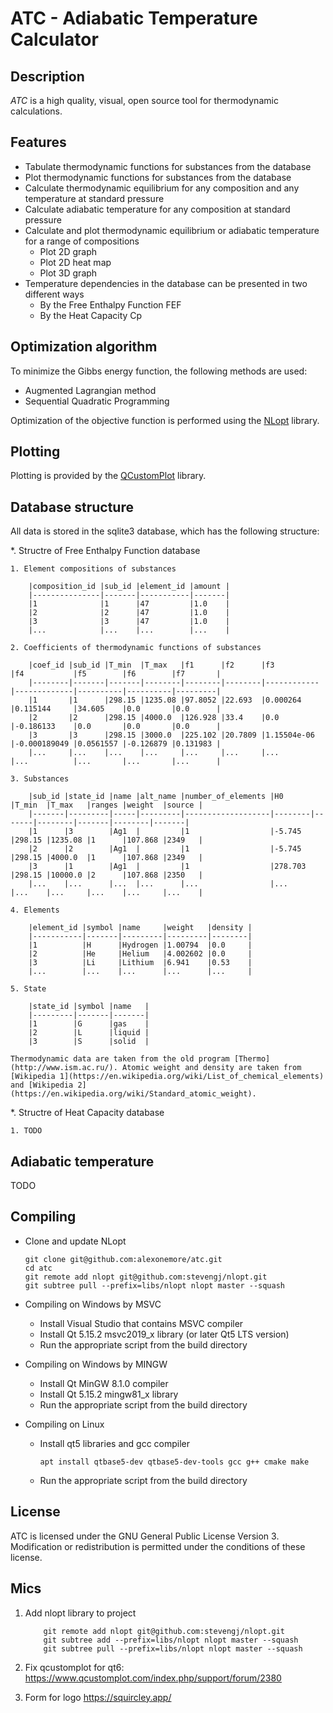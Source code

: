 # ATC - Adiabatic Temperature Calculator

## Description

_ATC_ is a high quality, visual, open source tool for thermodynamic calculations.

## Features

* Tabulate thermodynamic functions for substances from the database
* Plot thermodynamic functions for substances from the database
* Calculate thermodynamic equilibrium for any composition and any temperature at standard pressure
* Calculate adiabatic temperature for any composition at standard pressure
* Calculate and plot thermodynamic equilibrium or adiabatic temperature for a range of compositions
	* Plot 2D graph
	* Plot 2D heat map
	* Plot 3D graph
* Temperature dependencies in the database can be presented in two different ways
	* By the Free Enthalpy Function FEF
	* By the Heat Capacity Cp

## Optimization algorithm

To minimize the Gibbs energy function, the following methods are used:

* Augmented Lagrangian method
* Sequential Quadratic Programming

Optimization of the objective function is performed using the [NLopt](http://github.com/stevengj/nlopt) library.

## Plotting

Plotting is provided by the [QCustomPlot](https://www.qcustomplot.com/) library.

## Database structure

All data is stored in the sqlite3 database, which has the following structure:

*. Structre of Free Enthalpy Function database

	1. Element compositions of substances

		|composition_id |sub_id |element_id |amount |
		|---------------|-------|-----------|-------|
		|1              |1      |47         |1.0    |
		|2              |2      |47         |1.0    |
		|3              |3      |47         |1.0    |
		|...            |...    |...        |...    |

	2. Coefficients of thermodynamic functions of substances

		|coef_id |sub_id |T_min  |T_max   |f1      |f2      |f3          |f4           |f5        |f6        |f7       |
		|--------|-------|-------|--------|--------|--------|------------|-------------|----------|----------|---------|
		|1       |1      |298.15 |1235.08 |97.8052 |22.693  |0.000264    |0.115144     |34.605    |0.0       |0.0      |
		|2       |2      |298.15 |4000.0  |126.928 |33.4    |0.0         |-0.186133    |0.0       |0.0       |0.0      |
		|3       |3      |298.15 |3000.0  |225.102 |20.7809 |1.15504e-06 |-0.000189049 |0.0561557 |-0.126879 |0.131983 |
		|...     |...    |...    |...     |...     |...     |...         |...          |...       |...       |...      |

	3. Substances

		|sub_id |state_id |name |alt_name |number_of_elements |H0      |T_min  |T_max   |ranges |weight  |source |
		|-------|---------|-----|---------|-------------------|--------|-------|--------|-------|--------|-------|
		|1      |3        |Ag1  |         |1                  |-5.745  |298.15 |1235.08 |1      |107.868 |2349   |
		|2      |2        |Ag1  |         |1                  |-5.745  |298.15 |4000.0  |1      |107.868 |2349   |
		|3      |1        |Ag1  |         |1                  |278.703 |298.15 |10000.0 |2      |107.868 |2350   |
		|...    |...      |...  |...      |...                |...     |...    |...     |...    |...     |...    |

	4. Elements

		|element_id |symbol |name     |weight   |density |
		|-----------|-------|---------|---------|--------|
		|1          |H      |Hydrogen |1.00794  |0.0     |
		|2          |He     |Helium   |4.002602 |0.0     |
		|3          |Li     |Lithium  |6.941    |0.53    |
		|...        |...    |...      |...      |...     |

	5. State

		|state_id |symbol |name   |
		|---------|-------|-------|
		|1        |G      |gas    |
		|2        |L      |liquid |
		|3        |S      |solid  |

	Thermodynamic data are taken from the old program [Thermo](http://www.ism.ac.ru/). Atomic weight and density are taken from [Wikipedia 1](https://en.wikipedia.org/wiki/List_of_chemical_elements) and [Wikipedia 2](https://en.wikipedia.org/wiki/Standard_atomic_weight).

*. Structre of Heat Capacity database

	1. TODO

## Adiabatic temperature

TODO

## Compiling

+ Clone and update NLopt

	```shell
	git clone git@github.com:alexonemore/atc.git
	cd atc
	git remote add nlopt git@github.com:stevengj/nlopt.git
	git subtree pull --prefix=libs/nlopt nlopt master --squash
	```

+ Compiling on Windows by MSVC
	+ Install Visual Studio that contains MSVC compiler
	+ Install Qt 5.15.2 msvc2019_x library (or later Qt5 LTS version)
	+ Run the appropriate script from the build directory

+ Compiling on Windows by MINGW
	+ Install Qt MinGW 8.1.0 compiler
	+ Install Qt 5.15.2 mingw81_x library
	+ Run the appropriate script from the build directory

+ Compiling on Linux
	+ Install qt5 libraries and gcc compiler
		```shell
		apt install qtbase5-dev qtbase5-dev-tools gcc g++ cmake make
		```
	+ Run the appropriate script from the build directory

## License

ATC is licensed under the GNU General Public License Version 3.
Modification or redistribution is permitted under the conditions of these license.

## Mics

1. Add nlopt library to project
	
	```shell
		git remote add nlopt git@github.com:stevengj/nlopt.git
		git subtree add --prefix=libs/nlopt nlopt master --squash
		git subtree pull --prefix=libs/nlopt nlopt master --squash
	```

2. Fix qcustomplot for qt6:
	https://www.qcustomplot.com/index.php/support/forum/2380

3. Form for logo
	https://squircley.app/

